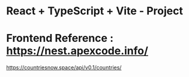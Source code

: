 # React + TypeScript + Vite - Project

# Frontend Reference : https://nest.apexcode.info/

https://countriesnow.space/api/v0.1/countries/